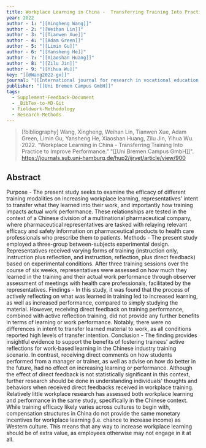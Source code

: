 ```yaml
---
title: Workplace Learning in China -  Transferring Training Into Practice to Improve Performance
year: 2022
author - 1: "[[Xingheng Wang]]"
author - 2: "[[Weihan Lin]]"
author - 3: "[[Tianwen Xue]]"
author - 4: "[[Adam Green]]"
author - 5: "[[Limin Gu]]"
author - 6: "[[Yansheng He]]"
author - 7: "[[Xiaoshan Huang]]"
author - 8: "[[Zilu Jin]]"
author - 9: "[[Yihua Wu]]"
key: "[[@Wang2022-gx]]"
journal: "[[International journal for research in vocational education and training]]"
publisher: "[[Uni Bremen Campus GmbH]]"
tags:
  - Supplement-Feedback-Document
  - _BibTex-to-MD-Git
  - Fieldwork-Methodology
  - Research-Methods
---
```


> [!bibliography]
> Wang, Xingheng, Weihan Lin, Tianwen Xue, Adam Green, Limin Gu, Yansheng He, Xiaoshan Huang, Zilu Jin, Yihua Wu. 2022. “Workplace Learning in China -  Transferring Training Into Practice to Improve Performance.” "[[Uni Bremen Campus GmbH]]". https://journals.sub.uni-hamburg.de/hup2/ijrvet/article/view/900

## Abstract
Purpose -  The present study seeks to examine the efficacy of different training modalities on increasing workplace learning, representatives' intent to transfer what they learned into their work, and importantly how training impacts actual work performance. These relationships are tested in the context of a Chinese division of a multinational pharmaceutical company, where pharmaceutical representatives are tasked with relaying relevant efficacy and safety information on pharmaceutical products to health care professionals who prescribe them to patients. Methods -  The present study employed a three-group between-subjects experimental design. Representatives received varying forms of training (instruction only, instruction plus reflection, and instruction, reflection, plus direct feedback) based on experimental conditions. After three training sessions over the course of six weeks, representatives were assessed on how much they learned in the training and their actual work performance through observer assessment of meetings with health care professionals, facilitated by the representatives. Findings -  In this study, it was found that the process of actively reflecting on what was learned in training led to increased learning, as well as increased performance, compared to simply studying the material. However, receiving direct feedback on training performance, combined with active reflection training, did not provide any further benefits in terms of learning or work performance. Notably, there were no differences in intent to transfer learned material to work, as all conditions reported high levels of transfer intention. Conclusion -  The finding provides insightful evidence to support the benefits of fostering trainees' active reflections for work-based learning in the Chinese industry training scenario. In contrast, receiving direct comments on how students performed from a manager or trainer, as well as advise on how do better in the future, had no effect on increasing learning or performance. Although the effect of direct feedback is not statistically significant in this context, further research should be done in understanding individuals' thoughts and behaviors when received direct feedbacks received in workplace training. Relatively little workplace research has assessed both workplace learning and performance in the same study, specifically in the Chinese context. While training efficacy likely varies across cultures to begin with, compensation structures in China do not provide the same monetary incentives for workplace learning (i.e. chance to increase income) as Western culture. This means that any way to increase workplace learning should be of extra value, as employees otherwise may not engage in it at all.